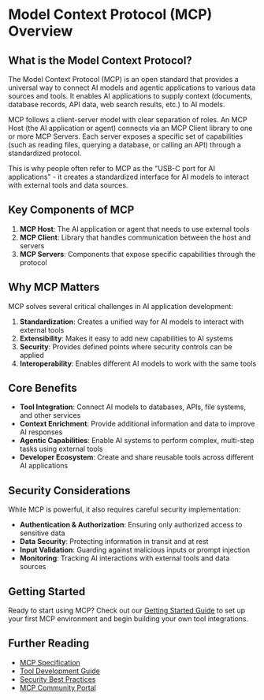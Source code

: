 # Model Context Protocol (MCP) Overview

## What is the Model Context Protocol?

The Model Context Protocol (MCP) is an open standard that provides a universal way to connect AI models and agentic applications to various data sources and tools. It enables AI applications to supply context (documents, database records, API data, web search results, etc.) to AI models.

MCP follows a client-server model with clear separation of roles. An MCP Host (the AI application or agent) connects via an MCP Client library to one or more MCP Servers. Each server exposes a specific set of capabilities (such as reading files, querying a database, or calling an API) through a standardized protocol.

This is why people often refer to MCP as the "USB-C port for AI applications" - it creates a standardized interface for AI models to interact with external tools and data sources.

## Key Components of MCP

1. **MCP Host**: The AI application or agent that needs to use external tools
2. **MCP Client**: Library that handles communication between the host and servers
3. **MCP Servers**: Components that expose specific capabilities through the protocol

## Why MCP Matters

MCP solves several critical challenges in AI application development:

1. **Standardization**: Creates a unified way for AI models to interact with external tools
2. **Extensibility**: Makes it easy to add new capabilities to AI systems
3. **Security**: Provides defined points where security controls can be applied
4. **Interoperability**: Enables different AI models to work with the same tools

## Core Benefits

- **Tool Integration**: Connect AI models to databases, APIs, file systems, and other services
- **Context Enrichment**: Provide additional information and data to improve AI responses
- **Agentic Capabilities**: Enable AI systems to perform complex, multi-step tasks using external tools
- **Developer Ecosystem**: Create and share reusable tools across different AI applications

## Security Considerations

While MCP is powerful, it also requires careful security implementation:

- **Authentication & Authorization**: Ensuring only authorized access to sensitive data
- **Data Security**: Protecting information in transit and at rest
- **Input Validation**: Guarding against malicious inputs or prompt injection
- **Monitoring**: Tracking AI interactions with external tools and data sources

## Getting Started

Ready to start using MCP? Check out our [Getting Started Guide](labs/01-getting-started/README.md) to set up your first MCP environment and begin building your own tool integrations.

## Further Reading

- [MCP Specification](https://spec.modelcontextprotocol.io/)
- [Tool Development Guide](guides/tool-development.md)
- [Security Best Practices](guides/security.md)
- [MCP Community Portal](https://mcp.collabnix.com)
